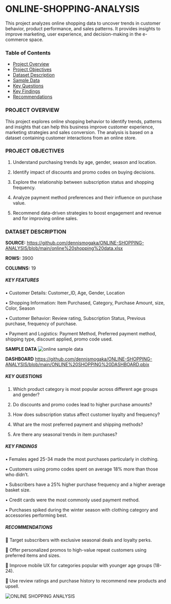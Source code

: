# ONLINE-SHOPPING-ANALYSIS

This project analyzes online shopping data to uncover trends in customer behavior, product performance, and sales patterns. It provides insights to improve marketing, user experience, and decision-making in the e-commerce space.

###  Table of Contents

- [ Project Overview](#project-overview)
- [ Project Objectives](#project-objectives)
- [ Dataset Description](#️dataset-description)
- [ Sample Data](#sample-data)
- [ Key Questions](#key-questions)
- [ Key Findings](#key-findings)
- [ Recommendations](#recommendations)
  
### PROJECT OVERVIEW

This project explores online shopping behavior to identify trends, patterns and insights that can help this business improve customer experience, marketing strategies and sales conversion.
The analysis is based on a dataset containing customer interactions from an online store.

### PROJECT OBJECTIVES

1.	Understand purchasing trends by age, gender, season and location.
   
2.	Identify impact of discounts and promo codes on buying decisions.
   
3.	Explore the relationship between subscription status and shopping frequency.
   
4.	Analyze payment method preferences and their influence on purchase value.
   
5.	Recommend data-driven strategies to boost engagement and revenue and for improving online sales.
    
### DATASET DESCRIPTION

 **SOURCE:** https://github.com/dennismogaka/ONLINE-SHOPPING-ANALYSIS/blob/main/online%20shopping%20data.xlsx
 
 **ROWS:** 3900
 
 **COLUMNS:** 19
 
##### KEY FEATURES
 •	Customer Details: Customer_ID, Age, Gender, Location
 
 •	Shopping Information: Item Purchased, Category, Purchase Amount, size, Color, Season
 
 •	Customer Behavior: Review rating, Subscription Status, Previous purchase, frequency of purchase.
 
 •	Payment and Logistics: Payment Method, Preferred payment method, shipping type, discount applied, promo code used.
 
**SAMPLE DATA** ![online sample data](https://github.com/user-attachments/assets/4ef6f4d0-7e19-444b-9882-feb43744e6f8)

**DASHBOARD** https://github.com/dennismogaka/ONLINE-SHOPPING-ANALYSIS/blob/main/ONLINE%20SHOPPING%20DASHBOARD.pbix

##### KEY QUESTIONS

1.	Which product category is most popular across different age groups and gender?
   
2.	Do discounts and promo codes lead to higher purchase amounts?
   
3.	How does subscription status affect customer loyalty and frequency?
   
4.	What are the most preferred payment and shipping methods?
   
5.	Are there any seasonal trends in item purchases?
    
##### KEY FINDINGS
 •	Females aged 25-34 made the most purchases particularly in clothing.
 
 •	Customers using promo codes spent on average 18% more than those who didn’t.
 
 •	Subscribers have a 25% higher purchase frequency and a higher average basket size.
 
 •	Credit cards were the most commonly used payment method.
 
 •	Purchases spiked during the winter season with clothing category and accessories performing best.
 
##### RECOMMENDATIONS
 	Target subscribers with exclusive seasonal deals and loyalty perks.
 
 	Offer personalized promos to high-value repeat customers using preferred items and sizes.
 
 	Improve mobile UX for categories popular with younger age groups (18-24).
 
 	Use review ratings and purchase history to recommend new products and upsell.
 
![ONLINE SHOPPING ANALYSIS](https://github.com/user-attachments/assets/7f6d7b7b-5c73-4985-80e8-32a45ddf381c)


